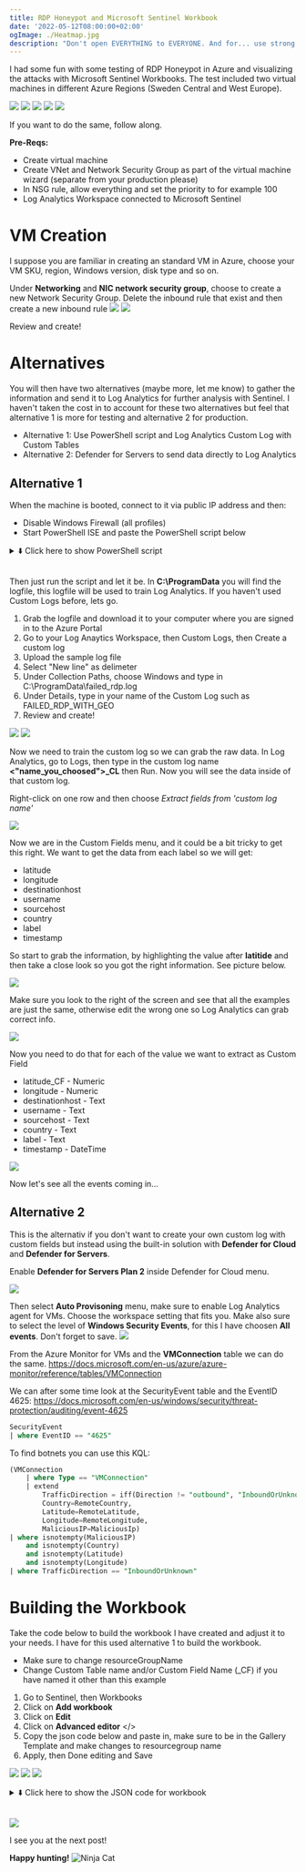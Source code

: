 ```yaml
---
title: RDP Honeypot and Microsoft Sentinel Workbook
date: '2022-05-12T08:00:00+02:00'
ogImage: ./Heatmap.jpg
description: "Don't open EVERYTHING to EVERYONE. And for... use strong passwords."
---
```

I had some fun with some testing of RDP Honeypot in Azure and visualizing the attacks with Microsoft Sentinel Workbooks. The test included two virtual machines in different Azure Regions (Sweden Central and West Europe).

![](./Heatmap_1.jpg)
![](./Heatmap_2.jpg)
![](./Heatmap.jpg)
![](./Heatmap_3.jpg)
![](./Heatmap_4.jpg)

If you want to do the same, follow along.

**Pre-Reqs:**
- Create virtual machine
- Create VNet and Network Security Group as part of the virtual machine wizard (separate from your production please)
- In NSG rule, allow everything and set the priority to for example 100
- Log Analytics Workspace connected to Microsoft Sentinel

# VM Creation
I suppose you are familiar in creating an standard VM in Azure, choose your VM SKU, region, Windows version, disk type and so on.

Under **Networking** and **NIC network security group**, choose to create a new Network Security Group.
Delete the inbound rule that exist and then create a new inbound rule
![](./NSG-Create.jpg)
![](./NSG-Allow-All.jpg)

Review and create!

# Alternatives

You will then have two alternatives (maybe more, let me know) to gather the information and send it to Log Analytics for further analysis with Sentinel.
I haven't taken the cost in to account for these two alternatives but feel that alternative 1 is more for testing and alternative 2 for production.

* Alternative 1: Use PowerShell script and Log Analytics Custom Log with Custom Tables
* Alternative 2: Defender for Servers to send data directly to Log Analytics

## Alternative 1

When the machine is booted, connect to it via public IP address and then:
- Disable Windows Firewall (all profiles)
- Start PowerShell ISE and paste the PowerShell script below

<details>
  <summary>⬇️ Click here to show PowerShell script</summary>

```powershell
$LOGFILE_NAME = "failed_rdp.log"
$LOGFILE_PATH = "C:\ProgramData\$($LOGFILE_NAME)"

# This filter will be used to filter failed RDP events from Windows Event Viewer
$XMLFilter = @'
<QueryList> 
   <Query Id="0" Path="Security">
         <Select Path="Security">
              *[System[(EventID='4625')]]
          </Select>
    </Query>
</QueryList> 
'@

<#
    This function creates a bunch of sample log files that will be used to train the
    Extract feature in Log Analytics workspace. If you don't have enough log files to
    "train" it, it will fail to extract certain fields for some reason -_-.
    We can avoid including these fake records on our map by filtering out all logs with
    a destination host of "samplehost"
#>
Function write-Sample-Log() {
    "latitude:47.91542,longitude:-120.60306,destinationhost:samplehost,username:fakeuser,sourcehost:24.16.97.222,state:Washington,country:United States,label:United States - 24.16.97.222,timestamp:2021-10-26 03:28:29" | Out-File $LOGFILE_PATH -Append -Encoding utf8
    "latitude:-22.90906,longitude:-47.06455,destinationhost:samplehost,username:lnwbaq,sourcehost:20.195.228.49,state:Sao Paulo,country:Brazil,label:Brazil - 20.195.228.49,timestamp:2021-10-26 05:46:20" | Out-File $LOGFILE_PATH -Append -Encoding utf8
    "latitude:52.37022,longitude:4.89517,destinationhost:samplehost,username:CSNYDER,sourcehost:89.248.165.74,state:North Holland,country:Netherlands,label:Netherlands - 89.248.165.74,timestamp:2021-10-26 06:12:56" | Out-File $LOGFILE_PATH -Append -Encoding utf8
    "latitude:40.71455,longitude:-74.00714,destinationhost:samplehost,username:ADMINISTRATOR,sourcehost:72.45.247.218,state:New York,country:United States,label:United States - 72.45.247.218,timestamp:2021-10-26 10:44:07" | Out-File $LOGFILE_PATH -Append -Encoding utf8
    "latitude:33.99762,longitude:-6.84737,destinationhost:samplehost,username:AZUREUSER,sourcehost:102.50.242.216,state:Rabat-Salé-Kénitra,country:Morocco,label:Morocco - 102.50.242.216,timestamp:2021-10-26 11:03:13" | Out-File $LOGFILE_PATH -Append -Encoding utf8
    "latitude:-5.32558,longitude:100.28595,destinationhost:samplehost,username:Test,sourcehost:42.1.62.34,state:Penang,country:Malaysia,label:Malaysia - 42.1.62.34,timestamp:2021-10-26 11:04:45" | Out-File $LOGFILE_PATH -Append -Encoding utf8
    "latitude:41.05722,longitude:28.84926,destinationhost:samplehost,username:AZUREUSER,sourcehost:176.235.196.111,state:Istanbul,country:Turkey,label:Turkey - 176.235.196.111,timestamp:2021-10-26 11:50:47" | Out-File $LOGFILE_PATH -Append -Encoding utf8
    "latitude:55.87925,longitude:37.54691,destinationhost:samplehost,username:Test,sourcehost:87.251.67.98,state:null,country:Russia,label:Russia - 87.251.67.98,timestamp:2021-10-26 12:13:45" | Out-File $LOGFILE_PATH -Append -Encoding utf8
    "latitude:52.37018,longitude:4.87324,destinationhost:samplehost,username:AZUREUSER,sourcehost:20.86.161.127,state:North Holland,country:Netherlands,label:Netherlands - 20.86.161.127,timestamp:2021-10-26 12:33:46" | Out-File $LOGFILE_PATH -Append -Encoding utf8
    "latitude:17.49163,longitude:-88.18704,destinationhost:samplehost,username:Test,sourcehost:45.227.254.8,state:null,country:Belize,label:Belize - 45.227.254.8,timestamp:2021-10-26 13:13:25" | Out-File $LOGFILE_PATH -Append -Encoding utf8
    "latitude:-55.88802,longitude:37.65136,destinationhost:samplehost,username:Test,sourcehost:94.232.47.130,state:Central Federal District,country:Russia,label:Russia - 94.232.47.130,timestamp:2021-10-26 14:25:33" | Out-File $LOGFILE_PATH -Append -Encoding utf8
}

# This block of code will create the log file if it doesn't already exist
if ((Test-Path $LOGFILE_PATH) -eq $false) {
    New-Item -ItemType File -Path $LOGFILE_PATH
    write-Sample-Log
}

# Infinite Loop that keeps checking the Event Viewer logs.
while ($true)
{
    
    Start-Sleep -Seconds 1
    # This retrieves events from Windows EVent Viewer based on the filter
    $events = Get-WinEvent -FilterXml $XMLFilter -ErrorAction SilentlyContinue
    if ($Error) {
        #Write-Host "No Failed Logons found. Re-run script when a login has failed."
    }

    # Step through each event collected, get geolocation
    #    for the IP Address, and add new events to the custom log
    foreach ($event in $events) {


        # $event.properties[19] is the source IP address of the failed logon
        # This if-statement will proceed if the IP address exists (>= 5 is arbitrary, just saying if it's not empty)
        if ($event.properties[19].Value.Length -ge 5) {

            # Pick out fields from the event. These will be inserted into our new custom log
            $timestamp = $event.TimeCreated
            $year = $event.TimeCreated.Year

            $month = $event.TimeCreated.Month
            if ("$($event.TimeCreated.Month)".Length -eq 1) {
                $month = "0$($event.TimeCreated.Month)"
            }

            $day = $event.TimeCreated.Day
            if ("$($event.TimeCreated.Day)".Length -eq 1) {
                $day = "0$($event.TimeCreated.Day)"
            }
            
            $hour = $event.TimeCreated.Hour
            if ("$($event.TimeCreated.Hour)".Length -eq 1) {
                $hour = "0$($event.TimeCreated.Hour)"
            }

            $minute = $event.TimeCreated.Minute
            if ("$($event.TimeCreated.Minute)".Length -eq 1) {
                $minute = "0$($event.TimeCreated.Minute)"
            }


            $second = $event.TimeCreated.Second
            if ("$($event.TimeCreated.Second)".Length -eq 1) {
                $second = "0$($event.TimeCreated.Second)"
            }

            $timestamp = "$($year)-$($month)-$($day) $($hour):$($minute):$($second)"
            $eventId = $event.Id
            $destinationHost = $event.MachineName# Workstation Name (Destination)
            $username = $event.properties[5].Value # Account Name (Attempted Logon)
            $sourceHost = $event.properties[11].Value # Workstation Name (Source)
            $sourceIp = $event.properties[19].Value # IP Address
        

            # Get the current contents of the Log file!
            $log_contents = Get-Content -Path $LOGFILE_PATH

            # Do not write to the log file if the log already exists.
            if (-Not ($log_contents -match "$($timestamp)") -or ($log_contents.Length -eq 0)) {
            
                Start-Sleep -Seconds 1

                # Make web request to the IP-API
                $API_ENDPOINT = "http://ip-api.com/json/$($sourceIp)"
                $response = Invoke-WebRequest -UseBasicParsing -Uri $API_ENDPOINT

                # Pull Data from the API response, and store them in variables
                $responseData = $response.Content | ConvertFrom-Json
                $latitude = $responseData.lat
                $longitude = $responseData.lon
                $state_prov = $responseData.state_prov
                $country = $responseData.country
                if ($country -eq "") {$country -eq "null"}

                # Write all gathered data to the custom log file. It will look something like this:
                #
                "latitude:$($latitude),longitude:$($longitude),destinationhost:$($destinationHost),username:$($username),sourcehost:$($sourceIp),country:$($country),label:$($country) - $($sourceIp),timestamp:$($timestamp)" | Out-File $LOGFILE_PATH -Append -Encoding utf8

                Write-Host -BackgroundColor Black -ForegroundColor Magenta "latitude:$($latitude),longitude:$($longitude),destinationhost:$($destinationHost),username:$($username),sourcehost:$($sourceIp),label:$($country) - $($sourceIp),timestamp:$($timestamp)"
            }
            else {
                # Entry already exists in custom log file. Do nothing, optionally, remove the # from the line below for output
                # Write-Host "Event already exists in the custom log. Skipping." -ForegroundColor Gray -BackgroundColor Black
            }
        }
    }
}
```
</details>

</br>

Then just run the script and let it be.
In **C:\ProgramData** you will find the logfile, this logfile will be used to train Log Analytics. If you haven't used Custom Logs before, lets go.

1. Grab the logfile and download it to your computer where you are signed in to the Azure Portal
2. Go to your Log Anaytics Workspace, then Custom Logs, then Create a custom log
3. Upload the sample log file 
4. Select "New line" as delimeter
5. Under Collection Paths, choose Windows and type in C:\ProgramData\failed_rdp.log
6. Under Details, type in your name of the Custom Log such as FAILED_RDP_WITH_GEO
7. Review and create!

![](./CustomLogs.jpg)
![](./CustomLogs-upload.jpg)

Now we need to train the custom log so we can grab the raw data.
In Log Analytics, go to Logs, then type in the custom log name **<"name_you_choosed">_CL** then Run.
Now you will see the data inside of that custom log.

Right-click on one row and then choose *Extract fields from 'custom log name'*

![](./Extract_Raw_Data.jpg)

Now we are in the Custom Fields menu, and it could be a bit tricky to get this right.
We want to get the data from each label so we will get:
* latitude
* longitude
* destinationhost
* username
* sourcehost
* country
* label
* timestamp

So start to grab the information, by highlighting the value after **latitide** and then take a close look so you got the right information. See picture below.

![](./CustomFields.jpg)

Make sure you look to the right of the screen and see that all the examples are just the same, otherwise edit the wrong one so Log Analytics can grab correct info.

![](./CustomFields_edit.jpg)

Now you need to do that for each of the value we want to extract as Custom Field

* latitude_CF - Numeric
* longitude - Numeric
* destinationhost - Text
* username - Text
* sourcehost - Text
* country - Text
* label - Text
* timestamp - DateTime

![](./CustomFields_Raw.jpg)

Now let's see all the events coming in...

## Alternative 2

This is the alternativ if you don't want to create your own custom log with custom fields but instead using the built-in solution with **Defender for Cloud** and **Defender for Servers**.

Enable **Defender for Servers Plan 2** inside Defender for Cloud menu.

![](./DefenderCloudVMProtect.jpg)

Then select **Auto Provisoning** menu, make sure to enable Log Analytics agent for VMs.
Choose the workspace setting that fits you. Make also sure to select the level of **Windows Security Events**, for this I have choosen **All events**. Don't forget to save.
![](./autoprovision.jpg)


From the Azure Monitor for VMs and the **VMConnection** table we can do the same.
https://docs.microsoft.com/en-us/azure/azure-monitor/reference/tables/VMConnection 

We can after some time look at the SecurityEvent table and the EventID 4625:
https://docs.microsoft.com/en-us/windows/security/threat-protection/auditing/event-4625 

```sql
SecurityEvent 
| where EventID == "4625"
```

To find botnets you can use this KQL:
```sql
(VMConnection
    | where Type == "VMConnection"
    | extend
        TrafficDirection = iff(Direction != "outbound", "InboundOrUnknown", "Outbound"),
        Country=RemoteCountry,
        Latitude=RemoteLatitude,
        Longitude=RemoteLongitude,
        MaliciousIP=MaliciousIp)
| where isnotempty(MaliciousIP)
    and isnotempty(Country)
    and isnotempty(Latitude)
    and isnotempty(Longitude) 
| where TrafficDirection == "InboundOrUnknown"
```

# Building the Workbook
Take the code below to build the workbook I have created and adjust it to your needs. I have for this used alternative 1 to build the workbook.
* Make sure to change resourceGroupName
* Change Custom Table name and/or Custom Field Name (_CF) if you have named it other than this example

1. Go to Sentinel, then Workbooks 
2. Click on **Add workbook**
3. Click on **Edit**
4. Click on **Advanced editor** </>
5. Copy the json code below and paste in, make sure to be in the Gallery Template and make changes to resourcegroup name
6. Apply, then Done editing and Save

![](./Add_Workbook.jpg)
![](./Add_Workbook_1.jpg)
![](./Add_Workbook_2.jpg)

<details>
  <summary>⬇️ Click here to show the JSON code for workbook</summary>

```json
{
  "version": "Notebook/1.0",
  "items": [
    {
      "type": 1,
      "content": {
        "json": "## Honeypot RDP failed login\r\nHaving one server in West Europe (Amsterdam) and one server in Sweden Central (Gävle/Sandviken) and allowing entire Internet to connect to those servers, including ping.\r\n\r\n- Windows Firewall off\r\n- Network Security Group allowing ALL IN\r\n\r\nThis is not best practice...",
        "style": "warning"
      },
      "name": "text - 1"
    },
    {
      "type": 3,
      "content": {
        "version": "KqlItem/1.0",
        "query": "Resources\r\n    | where type =~ 'microsoft.compute/virtualmachines'\r\n    | where resourceGroup == \"rg-honeypot\"\r\n    | project vmId = tolower(tostring(id)), location, properties.extended.instanceView.powerState.displayStatus\r\n    | join (Resources\r\n        | where type =~ 'microsoft.network/networkinterfaces'\r\n        | mv-expand ipconfig=properties.ipConfigurations\r\n        | project vmId = tolower(tostring(properties.virtualMachine.id)), privateIp = ipconfig.properties.privateIPAddress, publicIpId = tostring(ipconfig.properties.publicIPAddress.id)\r\n        | join kind=leftouter (Resources\r\n            | where type =~ 'microsoft.network/publicipaddresses'\r\n            | project publicIpId = id, publicIp = properties.ipAddress\r\n        ) on publicIpId\r\n        | project-away publicIpId, publicIpId1\r\n        | summarize privateIps = make_list(privateIp), publicIps = make_list(publicIp) by vmId\r\n    ) on vmId\r\n    | project-away vmId1",
        "size": 4,
        "queryType": 1,
        "resourceType": "microsoft.resourcegraph/resources",
        "gridSettings": {
          "labelSettings": [
            {
              "columnId": "vmId",
              "label": "VM Name"
            },
            {
              "columnId": "location",
              "label": "Azure Region"
            },
            {
              "columnId": "properties_extended_instanceView_powerState_displayStatus",
              "label": "VM State"
            },
            {
              "columnId": "privateIps",
              "label": "Private IP"
            },
            {
              "columnId": "publicIps",
              "label": "Public IP"
            }
          ]
        }
      },
      "name": "query - 4"
    },
    {
      "type": 3,
      "content": {
        "version": "KqlItem/1.0",
        "query": "resources\r\n| where resourceGroup == \"rg-honeypot\"\r\n| where type == \"microsoft.compute/virtualmachines\"\r\n| summarize count() by location | project  location, total=count_| order by total desc \r\n",
        "size": 3,
        "queryType": 1,
        "resourceType": "microsoft.resourcegraph/resources",
        "visualization": "map",
        "mapSettings": {
          "locInfo": "AzureLoc",
          "locInfoColumn": "location",
          "sizeSettings": "total",
          "sizeAggregation": "Sum",
          "legendMetric": "total",
          "legendAggregation": "Sum",
          "itemColorSettings": {
            "nodeColorField": "total",
            "colorAggregation": "Sum",
            "type": "heatmap",
            "heatmapPalette": "greenRed"
          }
        }
      },
      "name": "query - 6"
    },
    {
      "type": 3,
      "content": {
        "version": "KqlItem/1.0",
        "query": "SecurityDetection\r\n| project AssociatedResource, AlertTitle, AlertSeverity, Description, RemediationSteps",
        "size": 4,
        "title": "Alerts",
        "timeContext": {
          "durationMs": 2592000000
        },
        "queryType": 0,
        "resourceType": "microsoft.operationalinsights/workspaces",
        "visualization": "table",
        "gridSettings": {
          "labelSettings": [
            {
              "columnId": "AssociatedResource",
              "label": "Resource"
            },
            {
              "columnId": "AlertTitle",
              "label": "Alert Title"
            },
            {
              "columnId": "AlertSeverity",
              "label": "Severity"
            },
            {
              "columnId": "Description",
              "label": "Description"
            },
            {
              "columnId": "RemediationSteps",
              "label": "Remediation Steps"
            }
          ]
        }
      },
      "name": "query - 9"
    },
    {
      "type": 3,
      "content": {
        "version": "KqlItem/1.0",
        "query": "Resources\r\n| where type =~ \"microsoft.network/networksecuritygroups\"\r\n| join kind=leftouter (ResourceContainers | where type=='microsoft.resources/subscriptions' | project SubcriptionName=name, subscriptionId) on subscriptionId\r\n| where resourceGroup == 'rg-honeypot'\r\n| mv-expand rules=properties.securityRules\r\n| extend direction = tostring(rules.properties.direction)\r\n| extend access = tostring(rules.properties.access)\r\n| extend priority = toint(rules.properties.priority)\r\n| extend destprefix = rules.properties.destinationAddressPrefix\r\n| extend destport = rules.properties.destinationPortRange\r\n| extend sourceprefix = rules.properties.sourceAddressPrefix\r\n| extend sourceport = rules.properties.sourcePortRange\r\n| project name, direction, access, priority, destprefix, destport, sourceprefix, sourceport",
        "size": 4,
        "title": "Network Security Group (NSG) Settings",
        "queryType": 1,
        "resourceType": "microsoft.resourcegraph/resources",
        "gridSettings": {
          "labelSettings": [
            {
              "columnId": "name",
              "label": "NSG Name"
            },
            {
              "columnId": "direction",
              "label": "Direction"
            },
            {
              "columnId": "access",
              "label": "Access"
            },
            {
              "columnId": "priority",
              "label": "Priority"
            },
            {
              "columnId": "destprefix",
              "label": "Destination Prefix"
            },
            {
              "columnId": "destport",
              "label": "Destination Port"
            },
            {
              "columnId": "sourceprefix",
              "label": "Source Prefix"
            },
            {
              "columnId": "sourceport",
              "label": "Source Port"
            }
          ]
        }
      },
      "name": "query - 5"
    },
    {
      "type": 12,
      "content": {
        "version": "NotebookGroup/1.0",
        "groupType": "editable",
        "items": [
          {
            "type": 3,
            "content": {
              "version": "KqlItem/1.0",
              "query": "FAILED_RDP_WITH_GEO_CL\r\n| where destinationhost_CF != \"samplehost\"\r\n| where username_CF != \"\"\r\n| where destinationhost_CF contains \"honeypot\"\r\n| summarize hit_count=count() by destinationhost_CF\r\n| render piechart",
              "size": 4,
              "timeContext": {
                "durationMs": 604800000
              },
              "queryType": 0,
              "resourceType": "microsoft.operationalinsights/workspaces",
              "mapSettings": {
                "locInfo": "LatLong",
                "sizeSettings": "hit_count",
                "sizeAggregation": "Sum",
                "legendMetric": "hit_count",
                "legendAggregation": "Sum",
                "itemColorSettings": {
                  "type": "heatmap",
                  "colorAggregation": "Sum",
                  "nodeColorField": "hit_count",
                  "heatmapPalette": "greenRed"
                }
              }
            },
            "name": "query - 4"
          },
          {
            "type": 3,
            "content": {
              "version": "KqlItem/1.0",
              "query": "FAILED_RDP_WITH_GEO_CL\r\n| project latitude_CF, longitude_CF, country_CF, destinationhost_CF\r\n| where destinationhost_CF != \"samplehost\"\r\n| where country_CF != \"\"\r\n| summarize event_count=count() by country_CF",
              "size": 3,
              "timeContext": {
                "durationMs": 604800000
              },
              "queryType": 0,
              "resourceType": "microsoft.operationalinsights/workspaces",
              "visualization": "map",
              "mapSettings": {
                "locInfo": "CountryRegion",
                "locInfoColumn": "country_CF",
                "latitude": "latitude_CF",
                "longitude": "longitude_CF",
                "sizeSettings": "event_count",
                "sizeAggregation": "Sum",
                "labelSettings": "country_CF",
                "legendMetric": "event_count",
                "legendAggregation": "Sum",
                "itemColorSettings": {
                  "nodeColorField": "event_count",
                  "colorAggregation": "Sum",
                  "type": "heatmap",
                  "heatmapPalette": "yellowOrangeRed"
                }
              }
            },
            "name": "query - 0"
          }
        ]
      },
      "name": "group - 5"
    },
    {
      "type": 1,
      "content": {
        "json": "### Most tried username to access the environment",
        "style": "info"
      },
      "name": "text - 3"
    },
    {
      "type": 3,
      "content": {
        "version": "KqlItem/1.0",
        "query": "FAILED_RDP_WITH_GEO_CL\r\n| where destinationhost_CF != \"samplehost\"\r\n| where username_CF != \"\"\r\n| summarize username_count=count() by username_CF",
        "size": 3,
        "timeContext": {
          "durationMs": 604800000
        },
        "queryType": 0,
        "resourceType": "microsoft.operationalinsights/workspaces",
        "visualization": "tiles",
        "tileSettings": {
          "titleContent": {
            "columnMatch": "username_CF",
            "formatter": 1
          },
          "leftContent": {
            "columnMatch": "username_count",
            "formatter": 12,
            "formatOptions": {
              "palette": "auto"
            },
            "numberFormat": {
              "unit": 17,
              "options": {
                "maximumSignificantDigits": 3,
                "maximumFractionDigits": 2
              }
            }
          },
          "showBorder": false,
          "sortCriteriaField": "username_count",
          "sortOrderField": 2
        }
      },
      "name": "query - 2"
    },
    {
      "type": 1,
      "content": {
        "json": "### Most tried ports to hack the environment",
        "style": "info"
      },
      "name": "text - 8"
    },
    {
      "type": 3,
      "content": {
        "version": "KqlItem/1.0",
        "query": "AzureNetworkAnalytics_CL\r\n//| project DestPort_d, L7Protocol_s, L4Protocol_s\r\n| where DestPort_d != \"\"\r\n| where L7Protocol_s != \"\"\r\n| summarize port_count=count() by DestPort_d, L7Protocol_s, L4Protocol_s",
        "size": 0,
        "timeContext": {
          "durationMs": 2592000000
        },
        "queryType": 0,
        "resourceType": "microsoft.operationalinsights/workspaces",
        "visualization": "tiles",
        "gridSettings": {
          "labelSettings": [
            {
              "columnId": "DestPort_d",
              "label": "Destination Port"
            },
            {
              "columnId": "L7Protocol_s",
              "label": "L7 Protocol"
            },
            {
              "columnId": "port_count",
              "label": "Count"
            }
          ]
        },
        "tileSettings": {
          "titleContent": {
            "columnMatch": "L7Protocol_s",
            "formatter": 1
          },
          "subtitleContent": {
            "columnMatch": "DestPort_d"
          },
          "leftContent": {
            "columnMatch": "port_count",
            "formatter": 12,
            "formatOptions": {
              "palette": "auto"
            },
            "numberFormat": {
              "unit": 17,
              "options": {
                "style": "decimal",
                "maximumFractionDigits": 2,
                "maximumSignificantDigits": 3
              }
            }
          },
          "showBorder": false,
          "sortCriteriaField": "port_count",
          "sortOrderField": 2
        },
        "graphSettings": {
          "type": 0
        }
      },
      "name": "query - 7"
    }
  ],
  "fallbackResourceIds": [
    "/subscriptions/555e8304-e581-4bb3-b2ad-9d55d69b5907/resourcegroups/rg-sentinel/providers/microsoft.operationalinsights/workspaces/thoorsentinel"
  ],
  "fromTemplateId": "sentinel-UserWorkbook",
  "$schema": "https://github.com/Microsoft/Application-Insights-Workbooks/blob/master/schema/workbook.json"
}
```
</details>

</br>

![](./Heatmap.jpg)

I see you at the next post!

**Happy hunting!**
![Ninja Cat](../../assets/ninja-cat.png)
